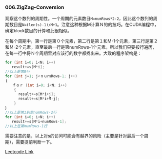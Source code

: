 ### 006.ZigZag-Conversion

观察这个数列的周期性。一个周期的元素数目```M=numRows*2-2```，因此这个数列的周期数目是```N=(len(s)-1)/M+1```。注意这种根据M计算Ｎ的的技巧。在CUDA编程中，确定block数目的计算和此很相似。

在每个周期中，第一行是第０个元素，第二行是第１和M-1个元素，第三行是第２和Ｍ-2个元素，直至最后一行是第numRows-1个元素。所以我们只要按行遍历，在每一行中将Ｎ个周期里对应该行的数字都找出来。大致的程序架构是：
```cpp
for (int i=0; i<N; i++)
   result+=s[M*i];
//以上是第0行
for (int j=1; j<ｎｕｍRows-1; j++)
｛
　　ｆｏｒ (int i=0; i<N; i++)
    {
      result+=s[M*i+j];
      result+=s[M*i+M-j];
    }
｝
//以上是第1到第numRows-2行
for (int i=0; i<N; i++)
   result+=s[M*i+numRows-1];
//以上是第numRows-1行
```
需要注意的是，以上对s的访问可能会有越界的风险（主要是针对最后一个周期），需要提前判断一下。


[Leetcode Link](https://leetcode.com/problems/zigzag-conversion)
